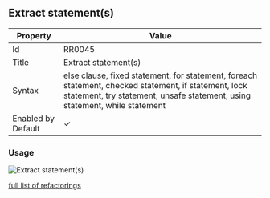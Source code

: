 ## Extract statement\(s\)

| Property | Value |
| -------- | ----- |
| Id | RR0045 |
| Title | Extract statement\(s\) |
| Syntax | else clause, fixed statement, for statement, foreach statement, checked statement, if statement, lock statement, try statement, unsafe statement, using statement, while statement |
| Enabled by Default | &#x2713; |

### Usage

![Extract statement\(s\)](../../images/refactorings/ExtractStatement.png)

[full list of refactorings](Refactorings.md)
